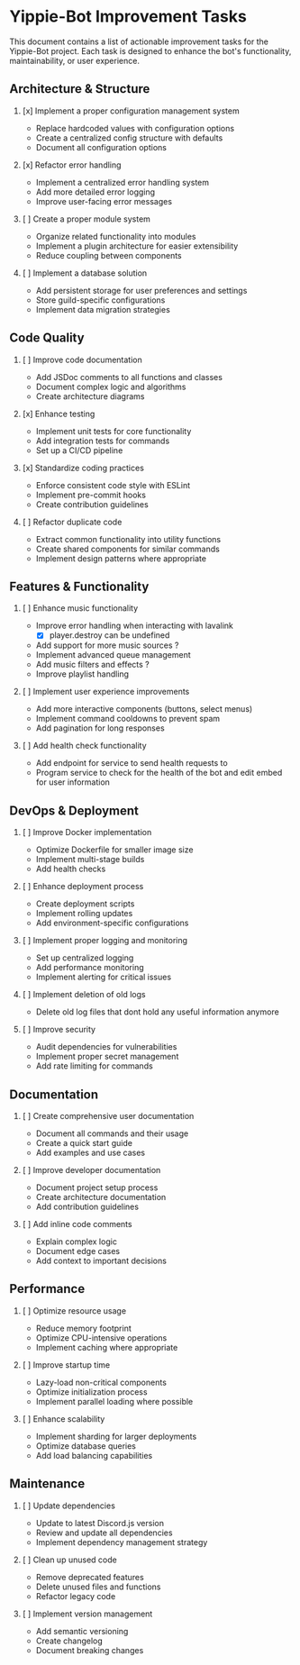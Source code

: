 # Yippie-Bot Improvement Tasks

This document contains a list of actionable improvement tasks for the Yippie-Bot project. Each task is designed to enhance the bot's functionality, maintainability, or user experience.

## Architecture & Structure

1. [x] Implement a proper configuration management system
   - Replace hardcoded values with configuration options
   - Create a centralized config structure with defaults
   - Document all configuration options

2. [x] Refactor error handling
   - Implement a centralized error handling system
   - Add more detailed error logging
   - Improve user-facing error messages

3. [ ] Create a proper module system
   - Organize related functionality into modules
   - Implement a plugin architecture for easier extensibility
   - Reduce coupling between components

4. [ ] Implement a database solution
   - Add persistent storage for user preferences and settings
   - Store guild-specific configurations
   - Implement data migration strategies

## Code Quality

1. [ ] Improve code documentation
   - Add JSDoc comments to all functions and classes
   - Document complex logic and algorithms
   - Create architecture diagrams

2. [x] Enhance testing
   - Implement unit tests for core functionality
   - Add integration tests for commands
   - Set up a CI/CD pipeline

3. [x] Standardize coding practices
   - Enforce consistent code style with ESLint
   - Implement pre-commit hooks
   - Create contribution guidelines

4. [ ] Refactor duplicate code
   - Extract common functionality into utility functions
   - Create shared components for similar commands
   - Implement design patterns where appropriate

## Features & Functionality

1. [ ] Enhance music functionality
   - Improve error handling when interacting with lavalink
     - [x] player.destroy can be undefined
   - Add support for more music sources ?
   - Implement advanced queue management
   - Add music filters and effects ?
   - Improve playlist handling

2. [ ] Implement user experience improvements
   - Add more interactive components (buttons, select menus)
   - Implement command cooldowns to prevent spam
   - Add pagination for long responses

3. [ ] Add health check functionality
   - Add endpoint for service to send health requests to
   - Program service to check for the health of the bot and edit embed for user information

## DevOps & Deployment

1. [ ] Improve Docker implementation
   - Optimize Dockerfile for smaller image size
   - Implement multi-stage builds
   - Add health checks

2. [ ] Enhance deployment process
   - Create deployment scripts
   - Implement rolling updates
   - Add environment-specific configurations

3. [ ] Implement proper logging and monitoring
   - Set up centralized logging
   - Add performance monitoring
   - Implement alerting for critical issues

4. [ ] Implement deletion of old logs
   - Delete old log files that dont hold any useful information anymore

5. [ ] Improve security
   - Audit dependencies for vulnerabilities
   - Implement proper secret management
   - Add rate limiting for commands

## Documentation

1. [ ] Create comprehensive user documentation
   - Document all commands and their usage
   - Create a quick start guide
   - Add examples and use cases

2. [ ] Improve developer documentation
   - Document project setup process
   - Create architecture documentation
   - Add contribution guidelines

3. [ ] Add inline code comments
   - Explain complex logic
   - Document edge cases
   - Add context to important decisions

## Performance

1. [ ] Optimize resource usage
   - Reduce memory footprint
   - Optimize CPU-intensive operations
   - Implement caching where appropriate

2. [ ] Improve startup time
   - Lazy-load non-critical components
   - Optimize initialization process
   - Implement parallel loading where possible

3. [ ] Enhance scalability
   - Implement sharding for larger deployments
   - Optimize database queries
   - Add load balancing capabilities

## Maintenance

1. [ ] Update dependencies
   - Update to latest Discord.js version
   - Review and update all dependencies
   - Implement dependency management strategy

2. [ ] Clean up unused code
   - Remove deprecated features
   - Delete unused files and functions
   - Refactor legacy code

3. [ ] Implement version management
   - Add semantic versioning
   - Create changelog
   - Document breaking changes
